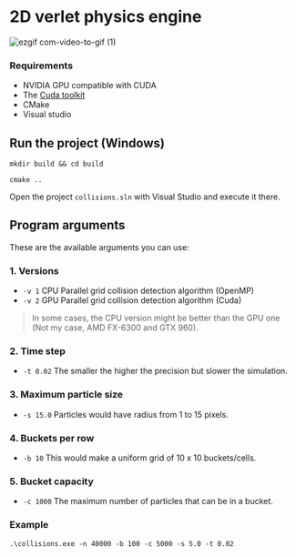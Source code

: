 # 2D verlet physics engine

![ezgif com-video-to-gif (1)](https://github.com/MarcVivas/ParticlePhysics/assets/79216334/0528d203-6a2b-4ff4-a2c4-83961517b4c4)

### Requirements
- NVIDIA GPU compatible with CUDA
- The [Cuda toolkit](https://developer.nvidia.com/cuda-toolkit)
- CMake
- Visual studio

## Run the project (Windows)
```
mkdir build && cd build
```
```
cmake ..
```
Open the project `collisions.sln` with Visual Studio and execute it there.

## Program arguments
These are the available arguments you can use:
### 1. Versions
- `-v 1` CPU Parallel grid collision detection algorithm (OpenMP)
- `-v 2` GPU Parallel grid collision detection algorithm (Cuda)
  
>In some cases, the CPU version might be better than the GPU one (Not my case, AMD FX-6300 and GTX 960).
### 2. Time step
- `-t 0.02` The smaller the higher the precision but slower the simulation. 
### 3. Maximum particle size
- `-s 15.0` Particles would have radius from 1 to 15 pixels.
### 4. Buckets per row
- `-b 10` This would make a uniform grid of 10 x 10 buckets/cells.
### 5. Bucket capacity
- `-c 1000` The maximum number of particles that can be in a bucket.
### Example
```
.\collisions.exe -n 40000 -b 100 -c 5000 -s 5.0 -t 0.02 
```
